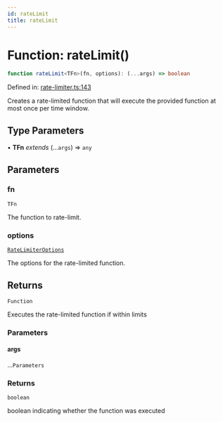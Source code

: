 ```yaml
---
id: rateLimit
title: rateLimit
---
```


<!-- DO NOT EDIT: this page is autogenerated from the type comments -->

# Function: rateLimit()

```ts
function rateLimit<TFn>(fn, options): (...args) => boolean
```

Defined in: [rate-limiter.ts:143](https://github.com/TanStack/bouncer/blob/main/packages/pacer/src/rate-limiter.ts#L143)

Creates a rate-limited function that will execute the provided function at most once per time window.

## Type Parameters

• **TFn** *extends* (...`args`) => `any`

## Parameters

### fn

`TFn`

The function to rate-limit.

### options

[`RateLimiterOptions`](../interfaces/ratelimiteroptions.md)

The options for the rate-limited function.

## Returns

`Function`

Executes the rate-limited function if within limits

### Parameters

#### args

...`Parameters`

### Returns

`boolean`

boolean indicating whether the function was executed
